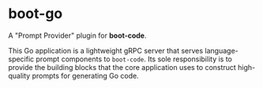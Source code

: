 # boot-go

A "Prompt Provider" plugin for **boot-code**.

This Go application is a lightweight gRPC server that serves language-specific prompt components to `boot-code`. Its sole responsibility is to provide the building blocks that the core application uses to construct high-quality prompts for generating Go code.